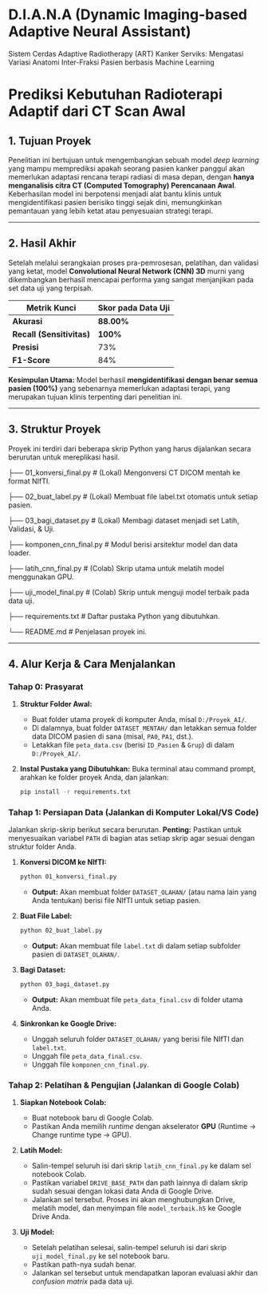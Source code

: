 # D.I.A.N.A (Dynamic Imaging-based Adaptive Neural Assistant)
Sistem Cerdas Adaptive Radiotherapy (ART) Kanker Serviks: Mengatasi Variasi Anatomi Inter-Fraksi Pasien berbasis Machine Learning

# Prediksi Kebutuhan Radioterapi Adaptif dari CT Scan Awal

## 1. Tujuan Proyek

Penelitian ini bertujuan untuk mengembangkan sebuah model *deep learning* yang mampu memprediksi apakah seorang pasien kanker panggul akan memerlukan adaptasi rencana terapi radiasi di masa depan, dengan **hanya menganalisis citra CT (Computed Tomography) Perencanaan Awal**. Keberhasilan model ini berpotensi menjadi alat bantu klinis untuk mengidentifikasi pasien berisiko tinggi sejak dini, memungkinkan pemantauan yang lebih ketat atau penyesuaian strategi terapi.

---

## 2. Hasil Akhir

Setelah melalui serangkaian proses pra-pemrosesan, pelatihan, dan validasi yang ketat, model **Convolutional Neural Network (CNN) 3D** murni yang dikembangkan berhasil mencapai performa yang sangat menjanjikan pada set data uji yang terpisah.

| **Metrik Kunci** | **Skor pada Data Uji** |
| ----------------------- | ---------------------- |
| **Akurasi** | **88.00%** |
| **Recall (Sensitivitas)** | **100%** |
| **Presisi** | 73%                    |
| **F1-Score** | 84%                    |

**Kesimpulan Utama:** Model berhasil **mengidentifikasi dengan benar semua pasien (100%)** yang sebenarnya memerlukan adaptasi terapi, yang merupakan tujuan klinis terpenting dari penelitian ini.

---

## 3. Struktur Proyek

Proyek ini terdiri dari beberapa skrip Python yang harus dijalankan secara berurutan untuk mereplikasi hasil.


├── 01_konversi_final.py      # (Lokal) Mengonversi CT DICOM mentah ke format NIfTI.

├── 02_buat_label.py          # (Lokal) Membuat file label.txt otomatis untuk setiap pasien.

├── 03_bagi_dataset.py        # (Lokal) Membagi dataset menjadi set Latih, Validasi, & Uji.

├── komponen_cnn_final.py     # Modul berisi arsitektur model dan data loader.

├── latih_cnn_final.py        # (Colab) Skrip utama untuk melatih model menggunakan GPU.

├── uji_model_final.py        # (Colab) Skrip untuk menguji model terbaik pada data uji.

├── requirements.txt          # Daftar pustaka Python yang dibutuhkan.

└── README.md                 # Penjelasan proyek ini.

---

## 4. Alur Kerja & Cara Menjalankan

### Tahap 0: Prasyarat

1.  **Struktur Folder Awal:**
    * Buat folder utama proyek di komputer Anda, misal `D:/Proyek_AI/`.
    * Di dalamnya, buat folder `DATASET_MENTAH/` dan letakkan semua folder data DICOM pasien di sana (misal, `PA0`, `PA1`, dst.).
    * Letakkan file `peta_data.csv` (berisi `ID_Pasien` & `Grup`) di dalam `D:/Proyek_AI/`.

2.  **Instal Pustaka yang Dibutuhkan:**
    Buka terminal atau command prompt, arahkan ke folder proyek Anda, dan jalankan:
    ```bash
    pip install -r requirements.txt
    ```

### Tahap 1: Persiapan Data (Jalankan di Komputer Lokal/VS Code)

Jalankan skrip-skrip berikut secara berurutan. **Penting:** Pastikan untuk menyesuaikan variabel `PATH` di bagian atas setiap skrip agar sesuai dengan struktur folder Anda.

1.  **Konversi DICOM ke NIfTI:**
    ```bash
    python 01_konversi_final.py
    ```
    * **Output:** Akan membuat folder `DATASET_OLAHAN/` (atau nama lain yang Anda tentukan) berisi file NIfTI untuk setiap pasien.

2.  **Buat File Label:**
    ```bash
    python 02_buat_label.py
    ```
    * **Output:** Akan membuat file `label.txt` di dalam setiap subfolder pasien di `DATASET_OLAHAN/`.

3.  **Bagi Dataset:**
    ```bash
    python 03_bagi_dataset.py
    ```
    * **Output:** Akan membuat file `peta_data_final.csv` di folder utama Anda.

4.  **Sinkronkan ke Google Drive:**
    * Unggah seluruh folder `DATASET_OLAHAN/` yang berisi file NIfTI dan `label.txt`.
    * Unggah file `peta_data_final.csv`.
    * Unggah file `komponen_cnn_final.py`.

### Tahap 2: Pelatihan & Pengujian (Jalankan di Google Colab)

1.  **Siapkan Notebook Colab:**
    * Buat notebook baru di Google Colab.
    * Pastikan Anda memilih *runtime* dengan akselerator **GPU** (Runtime -> Change runtime type -> GPU).

2.  **Latih Model:**
    * Salin-tempel seluruh isi dari skrip `latih_cnn_final.py` ke dalam sel notebook Colab.
    * Pastikan variabel `DRIVE_BASE_PATH` dan path lainnya di dalam skrip sudah sesuai dengan lokasi data Anda di Google Drive.
    * Jalankan sel tersebut. Proses ini akan menghubungkan Drive, melatih model, dan menyimpan file `model_terbaik.h5` ke Google Drive Anda.

3.  **Uji Model:**
    * Setelah pelatihan selesai, salin-tempel seluruh isi dari skrip `uji_model_final.py` ke sel notebook baru.
    * Pastikan path-nya sudah benar.
    * Jalankan sel tersebut untuk mendapatkan laporan evaluasi akhir dan *confusion matrix* pada data uji.
